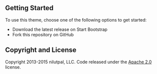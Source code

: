 
## Getting Started

To use this theme, choose one of the following options to get started:
* Download the latest release on Start Bootstrap
* Fork this repository on GitHub


## Copyright and License

Copyright 2013-2015 nilutpal, LLC. Code released under the [Apache 2.0](https://github.com/IronSummitMedia/startbootstrap-creative/blob/gh-pages/LICENSE) license.
